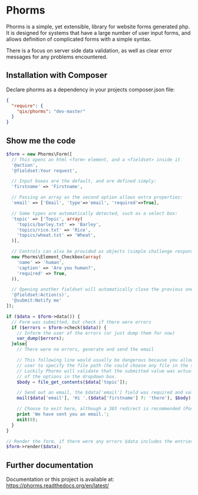 Phorms
======

Phorms is a simple, yet extensible, library for website forms generated php.
It is designed for systems that have a large number of user input forms, and 
allows definition of complicated forms with a simple syntax.

There is a focus on server side data validation, as well as clear error 
messages for any problems encountered.

Installation with Composer
--------------------------

Declare phorms as a dependency in your projects composer.json file:

```json
{
  "require": {
    "qix/phorms": "dev-master"
  }
}
```

Show me the code
----------------

```php
$form = new Phorms\Form([
  // This opens an html <form> element, and a <fieldset> inside it
  '@action',
  '@fieldset:Your request',

  // Input boxes are the default, and are defined simply:
  'firstname' => 'Firstname',

  // Passing an array as the second option allows extra properties:
  'email' => ['Email', 'type'=>'email', 'required'=>True],

  // Some types are automatically detected, such as a select box:
  'topic' => ['Topic', array(
    'topics/barley.txt' => 'Barley',
    'topics/rice.txt' => 'Rice',
    'topics/wheat.txt' => 'Wheat',
  )],

  // Controls can also be provided as objects (simple challenge response)
  new Phorms\Element_Checkbox(array(
    'name' => 'human',
    'caption' => 'Are you human?',
    'required' => True,
  )),

  // Opening another fieldset will automatically close the previous one
  '@fieldset:Action(s)',
  '@submit:Notify me'
]);

if ($data = $form->data()) {
  // Form was submitted, but check if there were errors
  if ($errors = $form->check($data)) {
    // Inform the user of the errors (or just dump them for now)
    var_dump($errors);
  }else{
    // There were no errors, generate and send the email

    // This following line would usually be dangerous because you allow the
    // user to specify the file path (he could choose any file in the system!)
    // Luckily Phorms will validate that the submitted value was actually one 
    // of the options in the dropdown box.
    $body = file_get_contents($data['topic']);

    // Send out an email, the $data['email'] field was required and validated already
    mail($data['email'], 'Hi '.($data['firstname'] ?: 'there'), $body);

    // Choose to exit here, although a 303 redirect is recommended (Post-Redirect-Get pattern)
    print 'We have sent you an email.';
    exit(0);
  }
}

// Render the form, if there were any errors $data includes the entries
$form->render($data);
```

Further documentation
---------------------

Documentation or this project is available at: https://phorms.readthedocs.org/en/latest/

